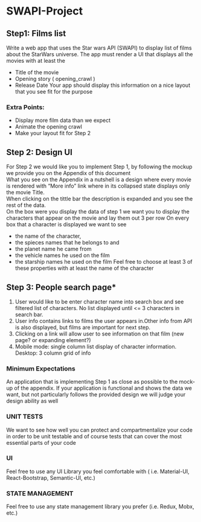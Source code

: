 # SWAPI-Project

## Step1: Films list

Write a web app that uses the Star wars API (SWAPI) to display list of films about the StarWars universe. The app must render a UI that displays all the movies with at least the

- Title of the movie
- Opening story ( opening_crawl )
- Release Date Your app should display this information on a nice layout that you see fit for the purpose

### Extra Points:

- Display more film data than we expect
- Animate the opening crawl
- Make your layout fit for Step 2

## Step 2: Design UI

For Step 2 we would like you to implement Step 1, by following the mockup we provide you on the Appendix of this document
<br>What you see on the Appendix in a nutshell is a design where every movie is rendered with “More info” link where in its collapsed state displays only the movie Title.
<br>When clicking on the tittle bar the description is expanded and you see the rest of the data.
<br> On the box were you display the data of step 1 we want you to display the characters that appear on the movie and lay them out 3 per row On every box that a character is displayed we want to see

- the name of the character,
- the spieces names that he belongs to and
- the planet name he came from
- the vehicle names he used on the film
- the starship names he used on the film Feel free to choose at least 3 of these properties with at least the name of the character

## Step 3: People search page\*

1. User would like to be enter character name into search box and see filtered list of characters. No list displayed until <= 3 characters in search bar.
2. User info contains links to films the user appears in.Other info from API is also displayed, but films are important for next step.
3. Clicking on a link will allow user to see information on that film (new page? or expanding element?)
4. Mobile mode: single column list display of character information. Desktop: 3 column grid of info

### Minimum Expectations

An application that is implementing Step 1 as close as possible to the mock-up of the appendix.
If your application is functional and shows the data we want, but not particularly follows the provided design we will judge your design ability as well

### UNIT TESTS

We want to see how well you can protect and compartmentalize your code in order to be unit testable and of course tests that can cover the most essential parts of your code

### UI

Feel free to use any UI Library you feel comfortable with ( i.e. Material-UI, React-Bootstrap, Semantic-UI, etc.)

### STATE MANAGEMENT

Feel free to use any state management library you prefer (i.e. Redux, Mobx, etc.)
